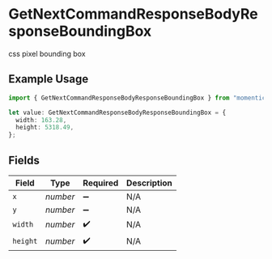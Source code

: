 # GetNextCommandResponseBodyResponseBoundingBox

css pixel bounding box

## Example Usage

```typescript
import { GetNextCommandResponseBodyResponseBoundingBox } from "momentic/models/operations";

let value: GetNextCommandResponseBodyResponseBoundingBox = {
  width: 163.28,
  height: 5318.49,
};
```

## Fields

| Field              | Type               | Required           | Description        |
| ------------------ | ------------------ | ------------------ | ------------------ |
| `x`                | *number*           | :heavy_minus_sign: | N/A                |
| `y`                | *number*           | :heavy_minus_sign: | N/A                |
| `width`            | *number*           | :heavy_check_mark: | N/A                |
| `height`           | *number*           | :heavy_check_mark: | N/A                |
